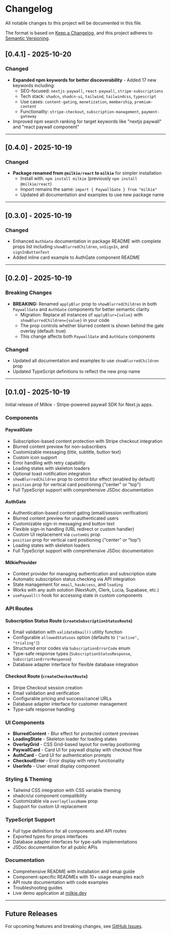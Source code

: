# Changelog

All notable changes to this project will be documented in this file.

The format is based on [Keep a Changelog](https://keepachangelog.com/en/1.0.0/),
and this project adheres to [Semantic Versioning](https://semver.org/spec/v2.0.0.html).

## [0.4.1] - 2025-10-20

### Changed

- **Expanded npm keywords for better discoverability** - Added 17 new keywords including:
  - SEO-focused: `nextjs-paywall`, `react-paywall`, `stripe-subscriptions`
  - Tech stack: `shadcn`, `shadcn-ui`, `tailwind`, `tailwindcss`, `typescript`
  - Use cases: `content-gating`, `monetization`, `membership`, `premium-content`
  - Functionality: `stripe-checkout`, `subscription-management`, `payment-gateway`
- Improved npm search ranking for target keywords like "nextjs paywall" and "react paywall component"

---

## [0.4.0] - 2025-10-19

### Changed

- **Package renamed from `@milkie/react` to `milkie`** for simpler installation
  - Install with: `npm install milkie` (previously `npm install @milkie/react`)
  - Import remains the same: `import { PaywallGate } from "milkie"`
  - Updated all documentation and examples to use new package name

---

## [0.3.0] - 2025-10-19

### Changed

- Enhanced `AuthGate` documentation in package README with complete props list including `showBlurredChildren`, `onSignIn`, and `signInButtonText`
- Added inline card example to AuthGate component README

---

## [0.2.0] - 2025-10-19

### Breaking Changes

- **BREAKING:** Renamed `applyBlur` prop to `showBlurredChildren` in both `PaywallGate` and `AuthGate` components for better semantic clarity
  - Migration: Replace all instances of `applyBlur={value}` with `showBlurredChildren={value}` in your code
  - The prop controls whether blurred content is shown behind the gate overlay (default: true)
  - This change affects both `PaywallGate` and `AuthGate` components

### Changed

- Updated all documentation and examples to use `showBlurredChildren` prop
- Updated TypeScript definitions to reflect the new prop name

---

## [0.1.0] - 2025-10-19

Initial release of Milkie - Stripe-powered paywall SDK for Next.js apps.

### Components

#### PaywallGate

- Subscription-based content protection with Stripe checkout integration
- Blurred content preview for non-subscribers
- Customizable messaging (title, subtitle, button text)
- Custom icon support
- Error handling with retry capability
- Loading states with skeleton loaders
- Optional toast notification integration
- `showBlurredChildren` prop to control blur effect (enabled by default)
- `position` prop for vertical card positioning ("center" or "top")
- Full TypeScript support with comprehensive JSDoc documentation

#### AuthGate

- Authentication-based content gating (email/session verification)
- Blurred content preview for unauthenticated users
- Customizable sign-in messaging and button text
- Flexible sign-in handling (URL redirect or custom handler)
- Custom UI replacement via `customUi` prop
- `position` prop for vertical card positioning ("center" or "top")
- Loading states with skeleton loaders
- Full TypeScript support with comprehensive JSDoc documentation

#### MilkieProvider

- Context provider for managing authentication and subscription state
- Automatic subscription status checking via API integration
- State management for `email`, `hasAccess`, and `loading`
- Works with any auth solution (NextAuth, Clerk, Lucia, Supabase, etc.)
- `usePaywall()` hook for accessing state in custom components

### API Routes

#### Subscription Status Route (`createSubscriptionStatusRoute`)

- Email validation with `validateEmail()` utility function
- Configurable `allowedStatuses` option (defaults to `["active", "trialing"]`)
- Structured error codes via `SubscriptionErrorCode` enum
- Type-safe response types (`SubscriptionStatusResponse`, `SubscriptionErrorResponse`)
- Database adapter interface for flexible database integration

#### Checkout Route (`createCheckoutRoute`)

- Stripe Checkout session creation
- Email validation and verification
- Configurable pricing and success/cancel URLs
- Database adapter interface for customer management
- Type-safe response handling

### UI Components

- **BlurredContent** - Blur effect for protected content previews
- **LoadingState** - Skeleton loader for loading states
- **OverlayGrid** - CSS Grid-based layout for overlay positioning
- **PaywallCard** - Card UI for paywall display with checkout flow
- **AuthCard** - Card UI for authentication prompts
- **CheckoutError** - Error display with retry functionality
- **UserInfo** - User email display component

### Styling & Theming

- Tailwind CSS integration with CSS variable theming
- shadcn/ui component compatibility
- Customizable via `overlayClassName` prop
- Support for custom UI replacement

### TypeScript Support

- Full type definitions for all components and API routes
- Exported types for props interfaces
- Database adapter interfaces for type-safe implementations
- JSDoc documentation for all public APIs

### Documentation

- Comprehensive README with installation and setup guide
- Component-specific READMEs with 10+ usage examples each
- API route documentation with code examples
- Troubleshooting guides
- Live demo application at [milkie.dev](https://milkie.dev)

---

## Future Releases

For upcoming features and breaking changes, see [GitHub Issues](https://github.com/akcho/milkie/issues).
